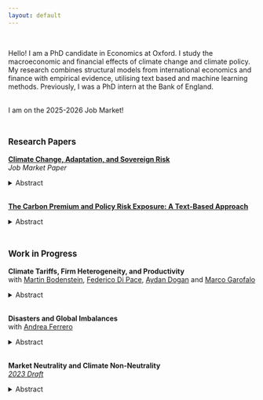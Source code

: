 ```yaml
---
layout: default
---
```


<br>

Hello! I am a PhD candidate in Economics at Oxford. I study the macroeconomic and financial effects of climate change and climate policy. My research combines structural models from international economics and finance with empirical evidence, utilising text based and machine learning methods. Previously, I was a PhD intern at the Bank of England.  <br><br>

I am on the 2025-2026 Job Market! <br><br>

## <span style="font-size: 0.8em;">Research Papers</span>

**<a href="https://sarahwduffy.github.io/JMP.pdf">Climate Change, Adaptation, and Sovereign Risk</a>**  
*Job Market Paper*  
<details>
<summary>Abstract</summary>

Many emerging markets face high borrowing costs and exposure to natural disasters. How will fiscal constraints affect the adaptation to, and therefore the losses from, climate change in such economies? A sovereign default model augmented with natural disasters and endogenous adaptation predicts that i) climate change increases borrowing costs, ii) adaptation reduces borrowing costs, and iii) default risk constrains adaptation. These economies suffer from an `adaptation trap': high borrowing costs restrict adaptation, leading to higher losses from disasters and higher borrowing costs in the future. To test these predictions I construct a novel measure of adaptation using text analysis to identify adaptation expenditures in government budgets. Consistent with the model, I document a robust positive relationship between sovereign ratings and adaptation as well as a positive causal effect of cyclone strikes on default risk that is attenuated by adaptation. The sovereign risk- adaptation channel is quantitatively important in the estimated model. In the Caribbean $10\%$ of GDP losses from cyclones are due to default risk. This loss increases with climate change but can be mitigated by debt relief policies.
</details> <br>

**<a href="https://sarahwduffy.github.io/Carbon_Premium.pdf">The Carbon Premium and Policy Risk Exposure: A Text-Based Approach</a>**    
<details>
<summary>Abstract</summary>

Shifts in climate policy stringency have heterogeneous effects on firms’ profitability. Does the market price this risk? This paper provides new evidence on this question, utilising a supervised machine learning algorithm to construct a firm-level measure of climate policy risk exposure. Firms exposed to climate policy risk have negative abnormal returns on climate policy announcement days. I build a set of such dates and characterize abnormal return responses using Risk Factors discussions in 10-K filings. The algorithm uncovers predictors of policy risk exposure in the text which are used to construct an exposure score for each firm. This exposure score is correlated with emissions, environmental lobbying behaviour, and is predictive out of sample. Higher exposure is not associated with a premium. Green preference shifts are considered as a mechanism to rationalize this result. I find that empirically identified preference shocks can partly explain the lack of a climate policy risk premium.
</details> <br>

## <span style="font-size: 0.8em;">Work in Progress</span>

**Climate Tariffs, Firm Heterogeneity, and Productivity**  
with <a href="https://sites.google.com/site/martinbodenstein/">Martin Bodenstein</a>, <a href="https://sites.google.com/site/federicodipace/home">Federico Di Pace</a>, <a href="https://sites.google.com/site/aydandoganpersonalsite/home">Aydan Dogan</a> and <a href="https://sites.google.com/view/marco-garofalo/home">Marco Garofalo</a>  
<details>
<summary>Abstract</summary>
</details> <br>

**Disasters and Global Imbalances**   
with <a href="https://sites.google.com/site/andreapferrero/">Andrea Ferrero</a>     
<details>
<summary>Abstract</summary>
</details> <br>


**Market Neutrality and Climate Non-Neutrality**  
*<a href="https://sarahwduffy.github.io/QE.pdf">2023 Draft</a>*
<details>
<summary>Abstract</summary>

  Tilting central bank asset purchases towards green bonds - Green QE - has been suggested as a way for central banks to mitigate their environmental impact while supporting the transition to a low carbon economy. I use a two sector E-DSGE model with financial frictions and imperfectly substitutable green and brown bonds to assess this proposal. The model is calibrated to the Euro Area at quarterly frequency, incorporating empirical findings on the brown tilt of the ECB portfolio under the status quo `market neutrality' principle. Green QE is shown to achieve the same macro-stabilization outcomes as brown QE without the corresponding detrimental emissions. Moreover a shift in the ECB portfolio towards green bonds can lead to a substantial emissions decrease, at least in the short run. Turning to the question of transition risk, I show that a green QE rule can protect against the risk of a `green recession' caused by a sudden, unexpected increase in the carbon price.
</details> <br><br>

